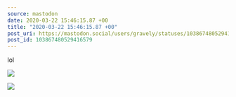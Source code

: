 ```yaml
---
source: mastodon
date: 2020-03-22 15:46:15.87 +00
title: "2020-03-22 15:46:15.87 +00"
post_uri: https://mastodon.social/users/gravely/statuses/103867480529416579
post_id: 103867480529416579
---
```

lol


![](/images/26584640.jpg)

![](/images/26584644.jpg)

